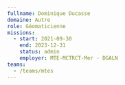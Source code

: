 ```yaml
---
fullname: Dominique Ducasse
domaine: Autre
role: Géomaticienne
missions:
  - start: 2021-09-30
    end: 2023-12-31
    status: admin
    employer: MTE-MCTRCT-Mer - DGALN
teams:
  - /teams/mtes
---
```

